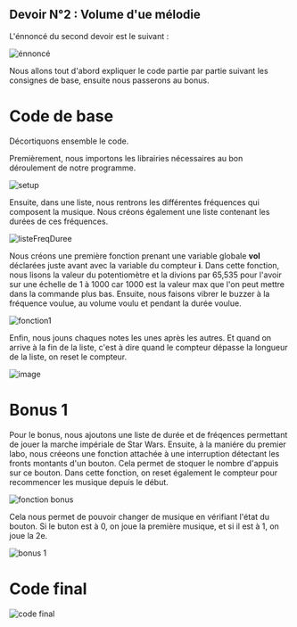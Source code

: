 ## Devoir N°2 : Volume d'ue mélodie
L'énnoncé du second devoir est le suivant : 

![énnoncé](https://github.com/Theo-Ledent/smartcities/assets/150011544/05708d74-411a-4a44-a233-7b4121b0a19e)


Nous allons tout d'abord expliquer le code partie par partie suivant les consignes de base, ensuite nous passerons au bonus.

# Code de base

Décortiquons ensemble le code. 

Premièrement, nous importons les librairies nécessaires au bon déroulement de notre programme.

![setup](https://github.com/Theo-Ledent/smartcities/assets/150011544/08b38f9d-3b37-4fdf-8924-dc928ffe2252)


Ensuite, dans une liste, nous rentrons les différentes fréquences qui composent la musique. Nous créons également une liste contenant les durées de ces fréquences.

![listeFreqDuree](https://github.com/Theo-Ledent/smartcities/assets/150011544/7376e8ee-28f6-4a57-b488-23736f2e28a4)


Nous créons une première fonction prenant une variable globale **vol** déclarées juste avant avec la variable du compteur **i**. Dans cette fonction, nous lisons la valeur du potentiomètre et la divions par 65,535 pour l'avoir sur une échelle de 1 à 1000 car 1000 est la valeur max que l'on peut mettre dans la commande plus bas.
Ensuite, nous faisons vibrer le buzzer à la fréquence voulue, au volume voulu et pendant la durée voulue.

![fonction1](https://github.com/Theo-Ledent/smartcities/assets/150011544/953a8f71-2a68-4585-98f1-a9ab6d2b0b98)


Enfin, nous jouns chaques notes les unes après les autres. Et quand on arrive à la fin de la liste, c'est à dire quand le compteur dépasse la longueur de la liste, on reset le compteur.

![image](https://github.com/Theo-Ledent/smartcities/assets/150011544/5e91eba8-c286-4366-aa67-b6f91ecf4065)

# Bonus 1

Pour le bonus, nous ajoutons une liste de durée et de fréqences permettant de jouer la marche impériale de Star Wars.
Ensuite, à la maniére du premier labo, nous créeons une fonction attachée à une interruption détectant les fronts montants d'un bouton. Cela permet de stoquer le nombre d'appuis sur ce bouton.
Dans cette fonction, on reset également le compteur pour recommencer les musique depuis le début.

![fonction bonus](https://github.com/Theo-Ledent/smartcities/assets/150011544/d177c7ae-7b2a-4198-ba2e-e1b18f8616d0)

Cela nous permet de pouvoir changer de musique en vérifiant l'état du bouton. Si le buton est à 0, on joue la première musique, et si il est à 1, on joue la 2e.

![bonus 1](https://github.com/Theo-Ledent/smartcities/assets/150011544/92f4ff53-7d34-4b75-8125-68056e0634e9)


# Code final

![code final](https://github.com/Theo-Ledent/smartcities/assets/150011544/b03d17ff-9344-4ce7-90a6-0c93b48aa6d5)

